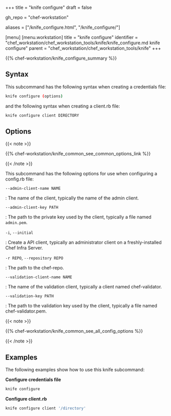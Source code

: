 +++
title = "knife configure"
draft = false

gh_repo = "chef-workstation"

aliases = ["/knife_configure.html", "/knife_configure/"]

[menu]
  [menu.workstation]
    title = "knife configure"
    identifier = "chef_workstation/chef_workstation_tools/knife/knife_configure.md knife configure"
    parent = "chef_workstation/chef_workstation_tools/knife"
+++
<!-- markdownlint-disable-file MD036 -->

{{% chef-workstation/knife_configure_summary %}}

## Syntax

This subcommand has the following syntax when creating a credentials file:

``` bash
knife configure (options)
```

and the following syntax when creating a client.rb file:

``` bash
knife configure client DIRECTORY
```

## Options

{{< note >}}

{{% chef-workstation/knife_common_see_common_options_link %}}

{{< /note >}}

This subcommand has the following options for use when configuring a
config.rb file:

`--admin-client-name NAME`

: The name of the client, typically the name of the admin client.

`--admin-client-key PATH`

: The path to the private key used by the client, typically a file
    named `admin.pem`.

`-i`, `--initial`

: Create a API client, typically an administrator client on a
    freshly-installed Chef Infra Server.

`-r REPO`, `--repository REPO`

: The path to the chef-repo.

`--validation-client-name NAME`

: The name of the validation client, typically a client named
    chef-validator.

`--validation-key PATH`

: The path to the validation key used by the client, typically a file
    named chef-validator.pem.

{{< note >}}

{{% chef-workstation/knife_common_see_all_config_options %}}

{{< /note >}}

## Examples

The following examples show how to use this knife subcommand:

**Configure credentials file**

``` bash
knife configure
```

**Configure client.rb**

``` bash
knife configure client '/directory'
```
